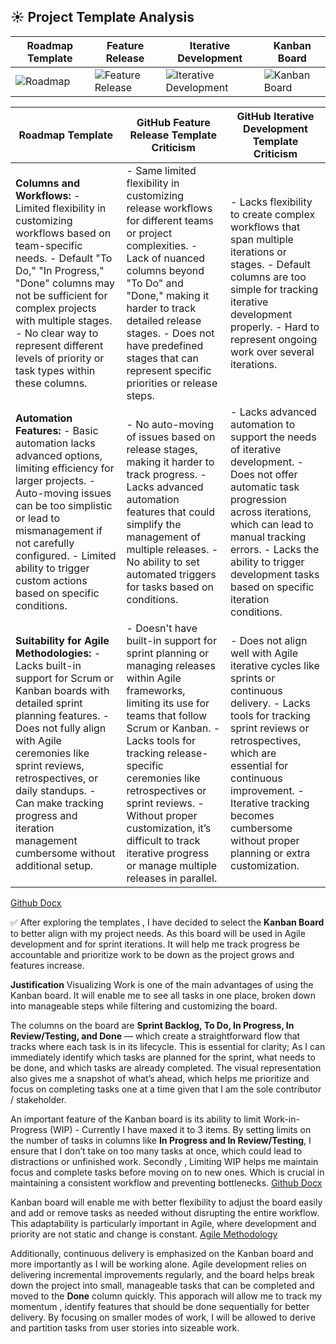 ## ☀️ Project Template Analysis


| Roadmap Template         | Feature Release                                            | Iterative Development                  | Kanban Board                                     |
|--------------------------|------------------------------------------------------------|-----------------------------------------|--------------------------------------------------|
| ![Roadmap](https://github.com/user-attachments/assets/d33763bf-243d-45c3-8c0e-daa1efec2590) | ![Feature Release](https://github.com/user-attachments/assets/b2e25af1-3cf2-4a61-b26b-bccf616a547e) | ![Iterative Development](https://github.com/user-attachments/assets/26711852-f2b1-4895-846f-adba1298dce2) | ![Kanban Board](https://github.com/user-attachments/assets/03a62234-f965-4eab-ba48-f07d7fd9772a) |

| **Roadmap Template**                                                                                                                                                   | **GitHub Feature Release Template Criticism**                                                                                                                                                     | **GitHub Iterative Development Template Criticism**                                                                                                                                                    |
|------------------------------------------------------------------------------------------------------------------------------------------------------------|-----------------------------------------------------------------------------------------------------------------------------------------------------------------------------------------------------|-------------------------------------------------------------------------------------------------------------------------------------------------------------------------------------------------------|
| **Columns and Workflows:** - Limited flexibility in customizing workflows based on team-specific needs. - Default "To Do," "In Progress," "Done" columns may not be sufficient for complex projects with multiple stages. - No clear way to represent different levels of priority or task types within these columns. | - Same limited flexibility in customizing release workflows for different teams or project complexities. - Lack of nuanced columns beyond "To Do" and "Done," making it harder to track detailed release stages. - Does not have predefined stages that can represent specific priorities or release steps. | - Lacks flexibility to create complex workflows that span multiple iterations or stages. - Default columns are too simple for tracking iterative development properly. - Hard to represent ongoing work over several iterations. |
| **Automation Features:** - Basic automation lacks advanced options, limiting efficiency for larger projects. - Auto-moving issues can be too simplistic or lead to mismanagement if not carefully configured. - Limited ability to trigger custom actions based on specific conditions. | - No auto-moving of issues based on release stages, making it harder to track progress. - Lacks advanced automation features that could simplify the management of multiple releases. - No ability to set automated triggers for tasks based on conditions. | - Lacks advanced automation to support the needs of iterative development. - Does not offer automatic task progression across iterations, which can lead to manual tracking errors. - Lacks the ability to trigger development tasks based on specific iteration conditions. |
| **Suitability for Agile Methodologies:** - Lacks built-in support for Scrum or Kanban boards with detailed sprint planning features. - Does not fully align with Agile ceremonies like sprint reviews, retrospectives, or daily standups. - Can make tracking progress and iteration management cumbersome without additional setup. | - Doesn't have built-in support for sprint planning or managing releases within Agile frameworks, limiting its use for teams that follow Scrum or Kanban. - Lacks tools for tracking release-specific ceremonies like retrospectives or sprint reviews. - Without proper customization, it’s difficult to track iterative progress or manage multiple releases in parallel. | - Does not align well with Agile iterative cycles like sprints or continuous delivery. - Lacks tools for tracking sprint reviews or retrospectives, which are essential for continuous improvement. - Iterative tracking becomes cumbersome without proper planning or extra customization. |
[Github Docx](https://docs.github.com/en/issues/planning-and-tracking-with-projects)

✅ After exploring the templates , I have decided to select the **Kanban Board** to better align with my project needs.
As this board will be used in Agile development and for sprint iterations. It will help  me track progress be accountable and prioritize work to be down as the project grows and features increase. 

**Justification** Visualizing Work is one of the main advantages of using the Kanban board. It will enable me to see all tasks in one place, broken down into manageable steps while filtering and customizing the board. 

The columns on the board are **Sprint Backlog, To Do, In Progress, In Review/Testing, and Done** — which create a straightforward flow that tracks where each task is in its lifecycle. This is essential for clarity; As I can immediately identify which tasks are planned for the sprint, what needs to be done, and which tasks are already completed. The visual representation also gives me a snapshot of what’s ahead, which helps me prioritize and focus on completing tasks one at a time given that I am the sole contributor / stakeholder.

An important feature of the Kanban board is its ability to limit Work-in-Progress (WIP) - Currently I have maxed it to 3 items. By setting limits on the number of tasks in columns like **In Progress and In Review/Testing**, I ensure that I don’t take on too many tasks at once, which could lead to distractions or unfinished work. Secondly , Limiting WIP helps me maintain focus and complete tasks before moving on to new ones. Which is crucial in maintaining a consistent workflow and preventing bottlenecks. [Github Docx](https://docs.github.com/en/issues/planning-and-tracking-with-projects)

Kanban board will enable me with better flexibility to adjust the board easily and add or remove tasks as needed without disrupting the entire workflow. This adaptability is particularly important in Agile, where development and priority are not static and change is constant. [Agile Methodology](https://asana.com/resources/agile-methodology)

Additionally, continuous delivery is emphasized on the Kanban board and more importantly as I will be working alone. Agile development relies on delivering incremental improvements regularly, and the board helps break down the project into small, manageable tasks that can be completed and moved to the **Done** column quickly. This apporach will allow me to track my momentum , identify features that should be done sequentially for better delivery. By focusing on smaller modes of work, I will be allowed to derive and partition tasks from user stories into sizeable work.

